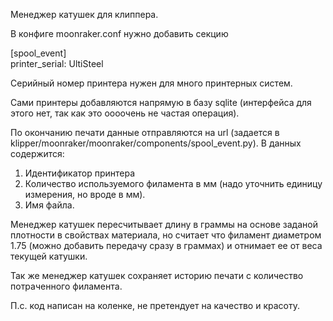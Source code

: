 Менеджер катушек для клиппера.

В конфиге moonraker.conf нужно добавить секцию

[spool_event]<br>
printer_serial: UltiSteel

Серийный номер принтера нужен для много принтерных систем.

Сами принтеры добавляются напрямую в базу sqlite (интерфейса для этого нет, так как это оооочень не частая операция).

По окончанию печати данные отправляются на url (задается в klipper/moonraker/moonraker/components/spool_event.py).
В данных содержится:
1. Идентификатор принтера
2. Количество используемого филамента в мм (надо уточнить единицу измерения, но вроде в мм).
3. Имя файла.

Менеджер катушек пересчитывает длину в граммы на основе заданой плотности в свойствах материала, но считает что филамент диаметром 1.75 (можно добавить передачу сразу в граммах)
и отнимает ее от веса текущей катушки.

Так же менеджер катушек сохраняет историю печати с количество потраченного филамента.


П.с. код написан на коленке, не претендует на качество и красоту.
